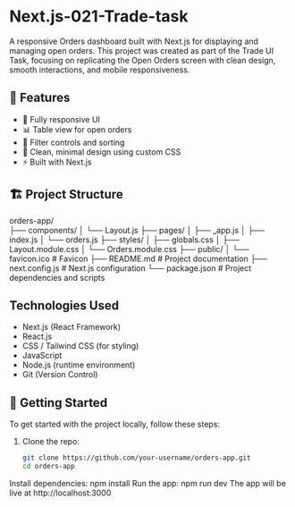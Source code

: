 # Next.js-021-Trade-task

A responsive Orders dashboard built with Next.js for displaying and managing open orders. This project was created as part of the Trade UI Task, focusing on replicating the Open Orders screen with clean design, smooth interactions, and mobile responsiveness.

## 🧠 Features
- 📱 Fully responsive UI
- 📊 Table view for open orders
- 🧭 Filter controls and sorting
- 🎨 Clean, minimal design using custom CSS
- ⚡ Built with Next.js 

## 🏗️ Project Structure

orders-app/             
├── components/ 
│   └── Layout.js
├── pages/ 
│   ├── _app.js
│   ├── index.js 
│   └── orders.js 
├── styles/ 
│   ├── globals.css
│   ├── Layout.module.css 
│   └── Orders.module.css 
├── public/ │ └── favicon.ico # Favicon ├── README.md # Project documentation ├── next.config.js # Next.js configuration └── package.json # Project dependencies and scripts



## Technologies Used
- Next.js (React Framework)
- React.js
- CSS / Tailwind CSS (for styling)
- JavaScript
- Node.js (runtime environment)
- Git (Version Control)

## 🚀 Getting Started

To get started with the project locally, follow these steps:

1. Clone the repo:
   ```bash
   git clone https://github.com/your-username/orders-app.git
   cd orders-app
Install dependencies:
   npm install
Run the app:
   npm run dev
The app will be live at http://localhost:3000
